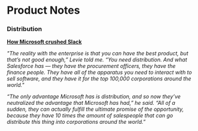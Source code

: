 # Product Notes

### Distribution
**[How Microsoft crushed Slack](https://www.theverge.com/22150313/how-microsoft-crushed-slack-salesforce-acquisition)**

*"The reality with the enterprise is that you can have the best product, but that’s not good enough,” Levie told me. “You need distribution. And what Salesforce has — they have the procurement officers, they have the finance people. They have all of the apparatus you need to interact with to sell software, and they have it for the top 100,000 corporations around the world."*

*“The only advantage Microsoft has is distribution, and so now they’ve neutralized the advantage that Microsoft has had,” he said. “All of a sudden, they can actually fulfill the ultimate promise of the opportunity, because they have 10 times the amount of salespeople that can go distribute this thing into corporations around the world.”*
